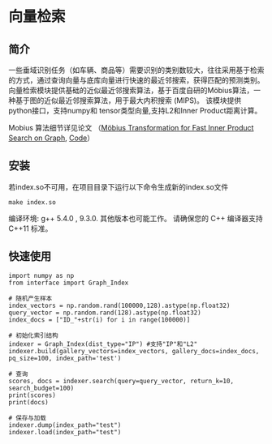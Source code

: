 # 向量检索


## 简介

一些垂域识别任务（如车辆、商品等）需要识别的类别数较大，往往采用基于检索的方式，通过查询向量与底库向量进行快速的最近邻搜索，获得匹配的预测类别。向量检索模块提供基础的近似最近邻搜索算法，基于百度自研的Möbius算法，一种基于图的近似最近邻搜索算法，用于最大内积搜索 (MIPS)。 该模块提供python接口，支持numpy和 tensor类型向量,支持L2和Inner Product距离计算。

Mobius 算法细节详见论文 （[Möbius Transformation for Fast Inner Product Search on Graph](http://research.baidu.com/Public/uploads/5e189d36b5cf6.PDF), [Code](https://github.com/sunbelbd/mobius)）



## 安装

若index.so不可用，在项目目录下运行以下命令生成新的index.so文件

    make index.so

编译环境:  g++ 5.4.0 , 9.3.0.  其他版本也可能工作。 请确保您的 C++ 编译器支持 C++11 标准。



## 快速使用

    import numpy as np
    from interface import Graph_Index

    # 随机产生样本
    index_vectors = np.random.rand(100000,128).astype(np.float32)
    query_vector = np.random.rand(128).astype(np.float32)
    index_docs = ["ID_"+str(i) for i in range(100000)]

    # 初始化索引结构
    indexer = Graph_Index(dist_type="IP") #支持"IP"和"L2"
    indexer.build(gallery_vectors=index_vectors, gallery_docs=index_docs, pq_size=100, index_path='test')

    # 查询
    scores, docs = indexer.search(query=query_vector, return_k=10, search_budget=100)
    print(scores)
    print(docs)

    # 保存与加载
    indexer.dump(index_path="test")
    indexer.load(index_path="test")

